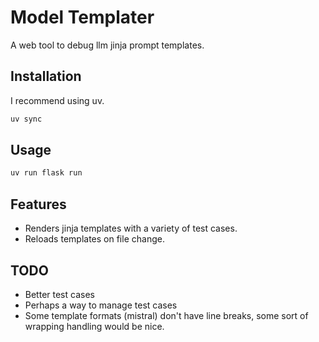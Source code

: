 # Model Templater

A web tool to debug llm jinja prompt templates.

## Installation

I recommend using uv.

```bash
uv sync
```

## Usage

```bash
uv run flask run
```

## Features

- Renders jinja templates with a variety of test cases.
- Reloads templates on file change.

## TODO

- Better test cases
- Perhaps a way to manage test cases
- Some template formats (mistral) don't have line breaks, some sort of wrapping handling would be nice.
